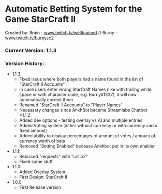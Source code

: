 # Automatic Betting System for the Game StarCraft II
Created by:
Brain - www.twitch.tv/wellbrained // Burny - www.twitch.tv/burnysc2

### Current Version: 1.1.3

### Version History:
* 1.1.3
    * Fixed issue where both players had a name found in the list of "StarCraft II Accounts"
    * In case users enter wrong StarCraft Names (like with trailing white space or with character code, e.g. Burny#1337), it will now automatically correct them
    * Renamed "StarCraft II Accounts" to "Player Names"
    * Necessary changes since AnkhBot became Streamlabs Chatbot
*1.1.2
    * Added dev options - testing overlay vs AI and multiple entries
    * Added Voting system (either without currency or with currency and a fixed amount)
    * Added ability to display percentages of amount of votes / amount of currency worth of bets  
    * Removed "Betting Enabled" because Ankhbot put in its own enabler
* 1.1.1:
    * Replaced "requests" with "urllib2"
    * Fixed some stuff
* 1.1.0:
    * Added Overlay System
    * First Design: StarCraft II
* 1.0.0:
    * First Release version
